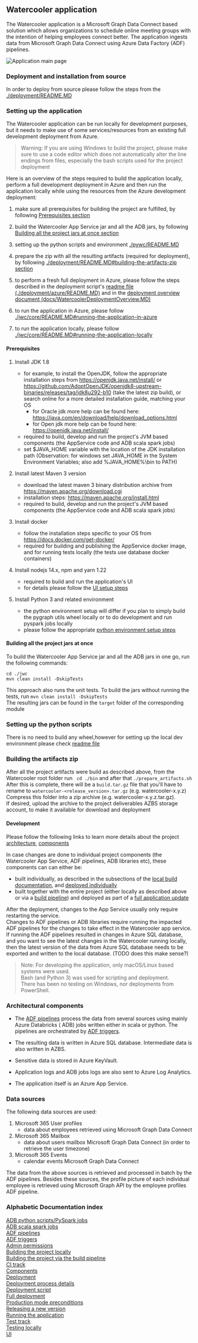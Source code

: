 ## Watercooler application

The Watercooler application is a Microsoft Graph Data Connect based solution which allows organizations to schedule
online meeting groups with the intention of helping employees connect better. The application ingests data from
Microsoft Graph Data Connect using Azure Data Factory (ADF)
pipelines.

![Application main page](docs/imgs/watercooler_main_page.png)


### Deployment and installation from source
In order to deploy from source please follow the steps from the [./deployment/README.MD](./deployment/README.MD)

### Setting up the application

The Watercooler application can be run locally for development purposes, but it needs to make use of some
services/resources from an existing full development deployment from Azure.

> Warning: If you are using Windows to build the project, please make sure to use a code editor which does not
> automatically alter the line endings from files, especially the bash scripts used for the project deployment

Here is an overview of the steps required to build the application locally, perform a full development deployment in
Azure and then run the application locally while using the resources from the Azure development deployment:

1. make sure all prerequisites for building the project are fulfilled, by
   following [Prerequisites section](#prerequisites)
   
2. build the Watercooler App Service jar and all the ADB jars, by
   following [Building all the project jars at once section](#building-all-the-project-jars-at-once)
   
3. setting up the python scripts and environment [./pywc/README.MD](./pywc/README.MD)
   
4. prepare the zip with all the resulting artifacts (required for deployment), by
   following [./deployment/README.MD#building-the-artifacts-zip section](./deployment/README.MD#building-the-deployment-artifacts-zip)
   
5. to perform a fresh full deployment in Azure, please follow the steps described in the deployment
   script's [readme file (./deployment/azure/README.MD)](./deployment/azure/README.MD)
   and in the [deployment overview document (docs/WatercoolerDeploymentOverview.MD)](docs/WatercoolerDeploymentOverview.MD)
6. to run the application in Azure, please follow [./jwc/core/README.MD#running-the-application-in-azure](./jwc/core/README.MD#running-the-application-in-azure)
7. to run the application locally, please follow [./jwc/core/README.MD#running-the-application-locally](./jwc/core/README.MD#running-the-application-locally)

#### Prerequisites

1. Install JDK 1.8
    - for example, to install the OpenJDK, follow the appropriate installation steps
      from https://openjdk.java.net/install/
      or https://github.com/AdoptOpenJDK/openjdk8-upstream-binaries/releases/tag/jdk8u292-b10 (take the latest zip build), or search online for a more detailed installation guide, matching your
      OS
        - for Oracle jdk more help can be found here: https://java.com/en/download/help/download_options.html
        - for Open jdk more help can be found here: https://openjdk.java.net/install/
    - required to build, develop and run the project's JVM based components (the AppService code and ADB scala spark
      jobs)
    - set $JAVA_HOME variable with the location of the JDK installation path (Observation: for windows set JAVA_HOME in the System Environment Variables; also add %JAVA_HOME%\bin to PATH)

2. Install latest Maven 3 version
    - download the latest maven 3 binary distribution archive from https://maven.apache.org/download.cgi
    - installation steps: https://maven.apache.org/install.html
    - required to build, develop and run the project's JVM based components (the AppService code and ADB scala spark
      jobs)
3. Install docker
    - follow the installation steps specific to your OS from https://docs.docker.com/get-docker/
    - required for building and publishing the AppService docker image, and for running tests locally (the tests use
      database docker containers)
4. Install nodejs 14.x, npm and yarn 1.22
    - required to build and run the application's UI
    - for details please follow the [UI setup steps](./jwc/ui/README.MD)
5. Install Python 3 and related environment
    - the python environment setup will differ if you plan to simply build the pygraph utils wheel locally or to do
      development and run pyspark jobs locally
    - please follow the appropriate [python environment setup steps](./pywc/README.MD#setup-guide)

#### Building all the project jars at once

To build the Watercooler App Service jar and all the ADB jars in one go, run the following commands:

```shell script
cd ./jwc
mvn clean install -DskipTests
```

This approach also runs the unit tests. To build the jars without running the tests,
run `mvn clean install -DskipTests`  
The resulting jars can be found in the `target` folder of the corresponding module

### Setting up the python scripts

There is no need to build any wheel,however for setting up the local dev environment please
check [readme file](./pywc/README.MD)

### Building the artifacts zip

After all the project artifacts were build as described above, from the Watercooler root folder
run ` cd ./bin` and after that `./prepare_artifacts.sh`  
After this is complete, there will be a `build.tar.gz` file that you'll have to rename to
 `watercooler-<release_version>.tar.gz` (e.g. watercooler-x.y.z)  
Compress this folder into a zip archive (e.g. watercooler-x.y.z.tar.gz).  
If desired, upload the archive to the project deliverables AZBS storage account, to make it available for download and
deployment

#### Development

Please follow the following links to learn more details about the project [architecture](#architectural-components),
[components](./deployment/README.MD#project-components)

In case changes are done to individual project components (the Watercooler App Service, ADF pipelines, ADB libraries
etc), these components can can either be:

- built individually, as described in the subsections of
  the [local build documentation](./deployment/README.MD#building-the-libraries-from-local-source),
  and [deployed individually](./deployment/README.MD#deploying-individual-components)
- built together with the entire project (either locally as described above or via
  a [build pipeline](./docs/build_pipeline.md))
  and deployed as part of
  a [full application update](./deployment/README.MD#updating-app-release-version-over-existing-deployment)

After the deployment, changes to the App Service usually only require restarting the service.  
Changes to ADF pipelines or ADB libraries require running the impacted ADF pipelines for the changes to take effect in
the Watercooler app service.  
If running the ADF pipelines resulted in changes in Azure SQL database, and you want to see the latest changes in the
Watercooler running locally, then the latest version of the data from Azure SQL database needs to be exported and
written to the local database. (TODO does this make sense?)

> Note: For developing the application, only macOS/Linux based systems were used.  
> Bash (and Python 3) was used for scripting and deployment.  
> There has been no testing on Windows, nor deployments from PowerShell.

### Architectural components

- The [ADF pipelines](docs/AzureDataFactory.MD) process the data from several sources using mainly Azure Databricks (
  ADB)
  jobs written either in scala or python. The pipelines are orchestrated
  by [ADF triggers](docs/ADF_trigger_creation_policy.md).

- The resulting data is written in Azure SQL database. Intermediate data is also written in AZBS.

- Sensitive data is stored in Azure KeyVault.

- Application logs and ADB jobs logs are also sent to Azure Log Analytics.

- The application itself is an Azure App Service.

### Data sources

The following data sources are used:

1. Microsoft 365 User profiles
    - data about employees retrieved using Microsoft Graph Data Connect
2. Microsoft 365 Mailbox
    - data about users mailbox Microsoft Graph Data Connect (in order to retrieve the user timezone)
3. Microsoft 365 Events
    - calendar events Microsoft Graph Data Connect

The data from the above sources is retrieved and processed in batch by the ADF pipelines. Besides these sources, the
profile picture of each individual employee is retrieved using Microsoft Graph API by the employee profiles ADF
pipeline.

### Alphabetic Documentation index

[ADB python scripts/PySpark jobs](./pywc/README.MD)  
[ADB scala spark jobs](docs/ADBScalaPythonJobsParameters.MD)  
[ADF pipelines](./docs/AzureDataFactory.MD)  
[ADF triggers](./docs/ADF_trigger_creation_policy.md)  
[Admin permissions](./docs/AdminPermissions.MD)  
[Building the project locally](./deployment/README.MD#building-the-libraries-from-local-source)  
[Building the project via the build pipeline](./docs/build_pipeline.md)  
[CI track](./docs/build_pipeline.md)  
[Components](./deployment/README.MD#project-components)   
[Deployment](./deployment/README.MD#deploying-individual-components)  
[Deployment process details](docs/WatercoolerDeploymentOverview.MD)  
[Deployment script](./deployment/azure/README.MD)  
[Full deployment](docs/WatercoolerDeploymentOverview.MD)  
[Production mode preconditions](./docs/AdminPermissions.MD)   
[Releasing a new version](./jwc/README.MD)  
[Running the application](./jwc/core/README.MD)   
[Test track](./docs/test_track.md)  
[Testing locally](./jwc/core/README.MD#running-the-tests-locally)  
[UI](./jwc/ui/README.MD)  